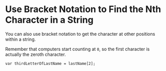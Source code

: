 # Use Bracket Notation to Find the Nth Character in a String
You can also use bracket notation to get the character at other positions within a string.

Remember that computers start counting at `0`, so the first character is actually the zeroth character.

`var thirdLetterOfLastName = lastName[2];`
